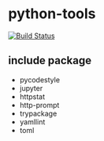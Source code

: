 # python-tools
[![Build Status](https://travis-ci.org/m3y/python-tools.svg?branch=master)](https://travis-ci.org/m3y/python-tools)

## include package
- pycodestyle
- jupyter
- httpstat
- http-prompt
- trypackage
- yamllint
- toml
